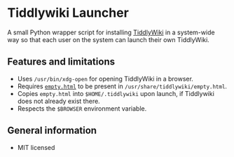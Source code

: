 # Tiddlywiki Launcher

A small Python wrapper script for installing [TiddlyWiki](https://tiddlywiki.com/) in a system-wide way so that each user on the system can launch their own TiddlyWiki.

## Features and limitations

* Uses `/usr/bin/xdg-open` for opening TiddlyWiki in a browser.
* Requires [`empty.html`](http://www.tiddlywiki.com/empty.html) to be present in `/usr/share/tiddlywiki/empty.html`.
* Copies `empty.html` into `$HOME/.tiddlywiki` upon launch, if Tiddlywiki does not already exist there.
* Respects the `$BROWSER` environment variable.

## General information

* MIT licensed
